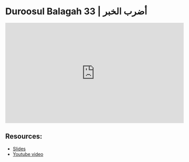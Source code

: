# Duroosul Balagah 33 | أضرب الخبر
                
<iframe width="560" height="315" src="https://www.youtube-nocookie.com/embed/S8Gu3vFCETs?start=0" frameborder="0" allow="accelerometer; autoplay; encrypted-media; gyroscope; picture-in-picture" allowfullscreen="allowfullscreen">
</iframe><BR>

## Resources:
- [Slides](https://github.com/arshare/resources_balagha_pdfs)
- [Youtube video](https://www.youtube.com/watch?v=S8Gu3vFCETs&list=PLzn0qdi6JpdvvXVuJ7kIusNquSxeyKJvc)

